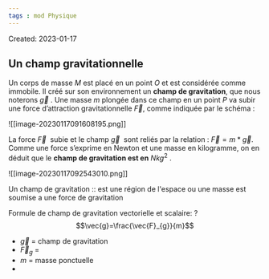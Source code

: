 ```yaml
---
tags : mod Physique
---
```

Created: 2023-01-17

## Un champ gravitationnelle
Un corps de masse _M_ est placé en un point _O_ et est considérée comme immobile. Il créé sur son environnement un **champ de gravitation**, que nous noterons $\vec{g}$ . Une masse _m_ plongée dans ce champ en un point _P_ va subir une force d’attraction gravitationnelle $\vec{F}$, comme indiquée par le schéma :

![[image-20230117091608195.png]]

La force $\vec{F}$  subie et le champ $\vec{g}$  sont reliés par la relation :  $\vec{F}=m*\vec{g}$.
Comme une force s’exprime en Newton et une masse en kilogramme, on en déduit que le **champ de gravitation est en** $Nkg^2$ . 

![[image-20230117092543010.png]]


Un champ de gravitation :: est une région de l'espace ou une masse est soumise a une force de gravitation

Formule de champ de gravitation vectorielle et scalaire:
?
$$\vec{g}=\frac{\vec{F}_{g}}{m}$$
- $\vec{g}$ = champ de gravitation
- $\vec{F}_{g}$ = 
- $m$ = masse ponctuelle
- 